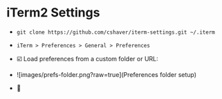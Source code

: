 # iTerm2 Settings

* `git clone https://github.com/cshaver/iterm-settings.git ~/.iterm`

* `iTerm > Preferences > General > Preferences`

* ☑️ Load preferences from a custom folder or URL:

* ![images/prefs-folder.png?raw=true](Preferences folder setup)

* 🎉
